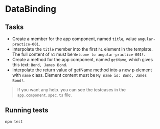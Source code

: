 # DataBinding

## Tasks
* Create a member for the app component, named `title`, value `angular-practice-001`.
* Interpolate the `title` member into the first `h1` element in the template. 
The full content of `h1` must be `Welcome to angular-practice-001!`.
* Create a method for the app component, named `getName`, which gives this text: 
`Bond, James Bond`.
* Interpolate the return value of getName method into a new p element with 
`name` class. Element content must be `My name is: Bond, James Bond!`.

> If you want any help. you can see the testcases in the `app.component.spec.ts` 
file.

## Running tests
`npm test`
